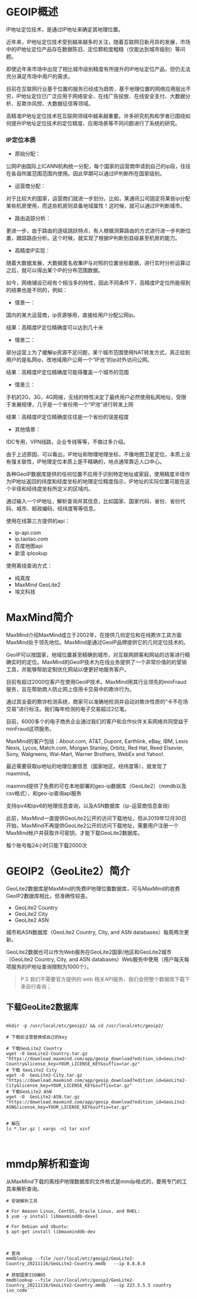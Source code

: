 # GEOIP概述

IP地址定位技术，是通过IP地址来确定其地理位置。


近年来，IP地址定位技术受到越来越多的关注，随着互联网日新月异的发展，市场中的IP地址定位产品存在数据陈旧、定位颗粒度粗糙（仅能达到城市级别）等问题。

即使近年来市场中出现了相比城市级别精度有所提升的IP地址定位产品，但仍无法充分满足市场中用户的需求。

目前在互联网行业基于位置的服务已经成为趋势，基于地理位置的网络应用层出不穷，IP地址定位已广泛应用于网络安全、在线广告投放、在线安全支付、大数据分析、反欺诈风控、大数据征信等领域。

高精准IP地址定位技术在互联网领域中越来越重要。许多研究机构和学者已围绕如何提升IP地址定位技术的定位精度、应用场景等不同问题进行了系统的研究。

### IP定位本质


- 原始分配：

公网IP由国际上ICANN机构统一分配，每个国家的运营商申请到自己的ip段，往往在各自所属范围范围内使用。因此早期可以通过IP判断所在国家级别。

- 运营商分配：

对于比较大的国家，运营商们就进一步划分。比如，某通讯公司固定将某些ip分配某些机房使用，而这些机房则具备地域属性！这时候，就可以通过IP判断城市。

- 路由追踪分析：

更进一步，由于路由的逐级跳跃特点，有人根据测算路由的方式进行进一步判断位置，跟踪路由分析。这个时候，就实现了根据IP判断到县级甚至机房的能力。

- 高精度IP实现：

随着大数据发展，大数据匿名收集IP与对照的位置坐标数据，进行实时分析运算过之后，就可以得出某个IP的分布范围数据。


如今，网络铺设已经有个相当多的特性，因此不同条件下，高精度IP定位所能得到的结果也是不同的，例如：

- 情景一：

国内的某大运营商，ip资源够用，直接给用户分配公网ip。

结果：高精度IP定位精确度可以达到几十米

- 情景二：

部分运营上为了缓解ip资源不足问题，某个城市范围使用NAT转发方式，真正给到用户的是私网ip，改地域用户公用一个“IP池”的ip对外访问公网。

结果：高精度IP定位精确度可能得覆盖一个城市的范围

- 情景三：

手机的2G，3G，4G网络，无线的特性决定了最终用户必然使用私网地址，受限于发展规律，几乎是一个省份用一个“IP池”进行转发上网

结果：高精度IP定位精确度往往是一个省份的误差程度

- 其他情景：

IDC专用，VPN线路，企业专线等等，不做过多介绍。


由于上述原因，可以看出，IP地址和物理地理坐标，不像地图卫星定位，本质上没有强关联性，IP地理定位本质上是不精确的，地点通常靠近人口中心。

各种GeoIP数据库提供的任何位置不应用于识别特定地址或家庭，使用精度半径作为IP地址返回的纬度和经度坐标的地理定位精度指示，IP地址的实际位置可能在这个半径和经纬度坐标所定义的区域内。



通过输入一个IP地址，解析查询并其信息，比如国家、国家代码、省份、省份代码、城市、邮政编码、经纬度等等信息。

使用在线第三方提供的api：

- ip-api.com
- ip.taotao.com
- 百度地图api
- 新浪 iplookup

使用离线查询方式：
- 纯真库
- MaxMind GeoLite2
- 埃文科技





# MaxMind简介

MaxMind介绍MaxMind成立于2002年，在提供几何定位和在线欺诈工具方面MaxMind处于领先地位。MaxMind是通过GeoIP品牌提供它的几何定位技术的。

GeoIP可以按国家，地域位置甚至精确到城市，对互联网顾客和网站的访客进行精确实时的定位。MaxMind的GeoIP技术为在线业务提供了一个非常价值的的营销工具，并能够帮助定制优化网站以便更好地服务客户。

目前有超过2000位客户在使用GeoIP技术。MaxMind用其行业领先的minFraud服务，旨在帮助商人防止网上信用卡交易中的欺诈行为。

通过其全面的欺诈检测系统，商家可以准确地检测并自动对欺诈性质的“卡不在场交易”进行标注。我们每年检测的电子交易超过2亿笔。

目前，6000多个的电子商务企业通过我们的客户和合作伙伴关系网络共同受益于minFraud这项服务。

MaxMind的客户包括：About.com, AT&T, Dupont, Earthlink, eBay, IBM, Lexis Nexis, Lycos, Match.com, Morgan Stanley, Orbitz, Red Hat, Reed Elsevier, Sony, Walgreens, Wal-Mart, Warner Brothers, WebEx and Yahoo!.

最近需要获取ip地址的地理位置信息（国家地区，经纬度等），就发现了maxmind。

maxmind提供了免费的可在本地部署的geo-ip数据库（GeoLite2）（mmdb以及csv格式），和geo-ip查询api服务

支持ipv4和ipv6的地理信息查询，以及ASN数据库（ip-运营商信息查询）

此前，MaxMind一直提供GeoLite2公开的访问下载地址，但从2019年12月30日开始，MaxMind不再提供GeoLite2公开的访问下载地址，需要用户注册一个MaxMind帐户并获取许可密钥，才能下载GeoLite2数据库。

每个账号每24小时只能下载2000次



 # GEOIP2（GeoLite2）简介
 
 
 
 
 GeoLite2数据库是MaxMind的免费IP地理位置数据库，可与MaxMind的收费GeoIP2数据库相比，但准确性较差。 
 
 - GeoLite2 Country  
 - GeoLite2 City
 - GeoLite2 ASN

 
 城市和ASN数据库（GeoLite2 Country, City, and ASN databases）每周两次更新。 
 
 GeoLite2数据也可以作为Web服务在GeoLite2国家/地区和GeoLite2城市（GeoLite2 Country, City, and ASN databases）Web服务中使用（用户每天每项服务的IP地址查询限制为1000个）。
 
 > 
 
 > P.S 我们不需要官方提供的 web 相关API服务，我们会把整个数据库下载下来自行查询；



## 下载GeoLite2数据库

```shell

mkdir -p /usr/local/etc/geoip2/ && cd /usr/local/etc/geoip2/

# 下载前注意替换成自己的key

# 下载GeoLite2 Country 
wget -O GeoLite2-Country.tar.gz "https://download.maxmind.com/app/geoip_download?edition_id=GeoLite2-Country&license_key=YOUR_LICENSE_KEY&suffix=tar.gz"
# 下载 GeoLite2 City
wget -O  GeoLite2-City.tar.gz "https://download.maxmind.com/app/geoip_download?edition_id=GeoLite2-City&license_key=YOUR_LICENSE_KEY&suffix=tar.gz"
# 下载GeoLite2 ASN
wget -O  GeoLite2-ASN.tar.gz "https://download.maxmind.com/app/geoip_download?edition_id=GeoLite2-ASN&license_key=YOUR_LICENSE_KEY&suffix=tar.gz"


# 解压
ls *.tar.gz | xargs -n1 tar xzvf



```









# mmdp解析和查询

从MaxMind下载的离线IP地理数据库的文件格式是mmdp格式的，要用专门的工具来解析查询。

```shell
# 安装解析工具

# For Amazon Linux, CentOS, Oracle Linux, and RHEL:
$ yum -y install libmaxminddb-devel

# For Debian and Ubuntu:
$ apt-get install libmaxminddb-dev



# 查询
mmdblookup --file /usr/local/etc/geoip2/GeoLite2-Country_20211116/GeoLite2-Country.mmdb   --ip 8.8.8.8

# 获取国家ISO编码
mmdblookup --file /usr/local/etc/geoip2/GeoLite2-Country_20211116/GeoLite2-Country.mmdb   --ip 223.5.5.5 country  iso_code```

